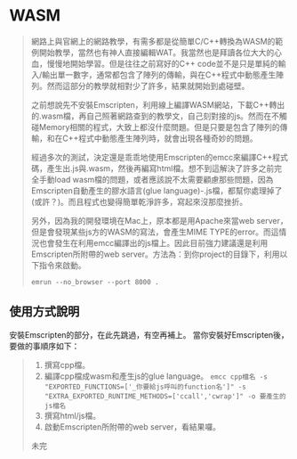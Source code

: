 # WASM
> 網路上與官網上的網路教學，有需多都是從簡單C/C++轉換為WASM的範例開始教學，當然也有神人直接編輯WAT。我當然也是拜讀各位大大的心血，慢慢地開始學習。但是往往之前寫好的C++ code並不是只是單純的輸入/輸出單一數字，通常都包含了陣列的傳輸，與在C++程式中動態產生陣列。然而這部分的教學就相對少了許多，結果就開始到處碰壁。
> 
> 之前想說先不安裝Emscripten，利用線上編譯WASM網站，下載C++轉出的.wasm檔，再自己照著網路查到的教學文，自己刻對接的js。然而在不觸碰Memory相關的程式，大致上都沒什麼問題。但是只要是包含了陣列的傳輸，和在C++程式中動態產生陣列時，就會出現各種奇妙的問題。
> 
> 經過多次的測試，決定還是乖乖地使用Emscripten的emcc來編譯C++程式碼，產生出.js與.wasm，然後再編寫html檔。想不到這解決了許多之前完全手動load wasm檔的問題，或者應該說不太需要顧慮那些問題，因為Emscripten自動產生的膠水語言(glue language)-.js檔，都幫你處理掉了(或許？)。而且程式也變得簡單乾淨許多，寫起來沒那麼挫折。
> 
> 另外，因為我的開發環境在Mac上，原本都是用Apache來當web server，但是會發現某些js方的WASM的寫法，會產生MIME TYPE的error。而這情況也會發生在利用emcc編譯出的js檔上。因此目前強力建議還是利用Emscripten所附帶的web server。方法為：到你project的目錄下，利用以下指令來啟動。
> 
> `emrun --no_browser --port 8000 .`
> 
## 使用方式說明
安裝Emscripten的部分，在此先跳過，有空再補上。
當你安裝好Emscripten後，要做的事順序如下：
> 1. 撰寫cpp檔。
> 2. 編譯cpp檔成wasm和產生js的glue language。
`emcc cpp檔名 -s "EXPORTED_FUNCTIONS=['_你要給js呼叫的function名']" -s "EXTRA_EXPORTED_RUNTIME_METHODS=['ccall','cwrap']" -o 要產生的js檔名`
> 3. 撰寫html/js檔。
> 4. 啟動Emscripten所附帶的web server，看結果囉。
> 
> 未完

